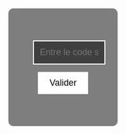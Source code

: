 <html lang="fr">
<head>
    <meta charset="UTF-8">
    <meta name="viewport" content="width=device-width, initial-scale=1.0">
    <title>La Bikouquête</title>
    <link href="https://fonts.googleapis.com/css2?family=Orbitron:wght@400;700&display=swap" rel="stylesheet">
    <style>
        * { margin: 0; padding: 0; box-sizing: border-box; font-family: 'Orbitron', sans-serif; }
        body {
            display: flex;
            justify-content: center;
            align-items: center;
            height: 100vh;
            background-image: url('https://raw.githubusercontent.com/bikoulove/La-Bikouquete/refs/heads/main/maxresdefault.jpg');
            background-size: cover;
            background-position: center;
            background-attachment: fixed;
        }
        .overlay {
            background: rgba(0, 0, 0, 0.5);
            padding: 50px;
            border-radius: 10px;
            text-align: center;
            color: white;
            animation: heartbeat 1s infinite alternate 2s;
            width: 55%;
        }
        input {
            display: block;
            width: 120%;
            padding: 12px;
            margin: 15px auto;
            text-align: center;
            border: 2px solid white;
            background: rgba(0, 0, 0, 0.5);
            color: white;
            font-size: 18px;
        }
        button {
            padding: 12px 24px;
            border: none;
            background: white;
            color: black;
            cursor: pointer;
            transition: background 0.3s;
            display: block;
            margin: 15px auto;
            font-size: 18px;
        }
        button:hover {
            background: gray;
        }
        @keyframes heartbeat {
            0% { transform: scale(1); }
            50% { transform: scale(1.1); background: rgba(0, 0, 0, 0.5); }
            100% { transform: scale(1); }
        }
    </style>
</head>
<body>
    <div class="overlay">
        <input type="text" id="code" placeholder="Entre le code secret pour continuer :p">
        <button onclick="verifierCode()">Valider</button>
        <p id="message" style="color: red; font-weight: bold;"></p>
    </div>
    <script>
        function verifierCode() {
            const codeSaisi = document.getElementById("code").value;
            if (codeSaisi === "Bikou42") {
                window.location.href = "page2.html";
            } else {
                document.getElementById("message").textContent = "Rééssaye !";
            }
        }
    </script>
</body>
</html>
